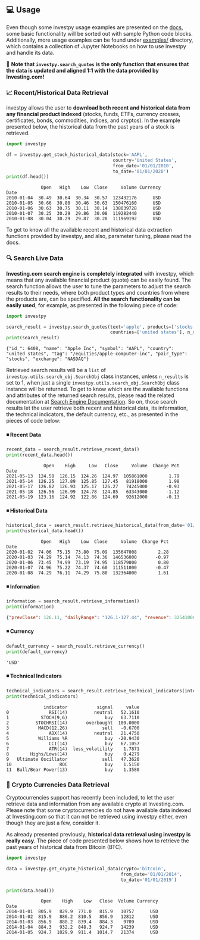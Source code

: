 ## 💻 Usage

Even though some investpy usage examples are presented on the [docs](https://investpy.readthedocs.io/usage.html), 
some basic functionality will be sorted out with sample Python code blocks. Additionally, more usage examples 
can be found under [examples/](https://github.com/alvarobartt/investpy/tree/master/examples) directory, which 
contains a collection of Jupyter Notebooks on how to use investpy and handle its data.

📌 __Note that `investpy.search_quotes` is the only function that ensures that the data is updated and aligned 1:1 with
the data provided by Investing.com!__

### 📈 Recent/Historical Data Retrieval

investpy allows the user to **download both recent and historical data from any financial product indexed** 
(stocks, funds, ETFs, currency crosses, certificates, bonds, commodities, indices, and cryptos). In 
the example presented below, the historical data from the past years of a stock is retrieved. 

```python
import investpy

df = investpy.get_stock_historical_data(stock='AAPL',
                                        country='United States',
                                        from_date='01/01/2010',
                                        to_date='01/01/2020')
print(df.head())
```
```
             Open   High    Low  Close     Volume Currency
Date                                                      
2010-01-04  30.49  30.64  30.34  30.57  123432176      USD
2010-01-05  30.66  30.80  30.46  30.63  150476160      USD
2010-01-06  30.63  30.75  30.11  30.14  138039728      USD
2010-01-07  30.25  30.29  29.86  30.08  119282440      USD
2010-01-08  30.04  30.29  29.87  30.28  111969192      USD
```

To get to know all the available recent and historical data extraction functions provided by 
investpy, and also, parameter tuning, please read the docs.

### 🔍 Search Live Data

**Investing.com search engine is completely integrated** with investpy, which means that any available 
financial product (quote) can be easily found. The search function allows the user to tune the parameters 
to adjust the search results to their needs, where both product types and countries from where the 
products are, can be specified. **All the search functionality can be easily used**, for example, as 
presented in the following piece of code:

```python
import investpy

search_result = investpy.search_quotes(text='apple', products=['stocks'],
                                       countries=['united states'], n_results=1)
print(search_result)
```
```
{"id_": 6408, "name": "Apple Inc", "symbol": "AAPL", "country": "united states", "tag": "/equities/apple-computer-inc", "pair_type": "stocks", "exchange": "NASDAQ"}

```

Retrieved search results will be a `list` of `investpy.utils.search_obj.SearchObj` class instances, unless
`n_results` is set to 1, when just a single `investpy.utils.search_obj.SearchObj` class instance will be returned.
To get to know which are the available functions and attributes of the returned search results, please read the related 
documentation at [Search Engine Documentation](https://investpy.readthedocs.io/search_api.html). So on, those 
search results let the user retrieve both recent and historical data, its information, the technical indicators,
the default currency, etc., as presented in the pieces of code below:

#### ◾ Recent Data

```python
recent_data = search_result.retrieve_recent_data()
print(recent_data.head())
```
```
              Open    High     Low   Close     Volume  Change Pct
Date
2021-05-13  124.58  126.15  124.26  124.97  105861000        1.79
2021-05-14  126.25  127.89  125.85  127.45   81918000        1.98
2021-05-17  126.82  126.93  125.17  126.27   74245000       -0.93
2021-05-18  126.56  126.99  124.78  124.85   63343000       -1.12
2021-05-19  123.16  124.92  122.86  124.69   92612000       -0.13

```

#### ◾ Historical Data

```python
historical_data = search_result.retrieve_historical_data(from_date='01/01/2019', to_date='01/01/2020')
print(historical_data.head())
```
```
             Open   High    Low  Close     Volume  Change Pct
Date
2020-01-02  74.06  75.15  73.80  75.09  135647008        2.28
2020-01-03  74.29  75.14  74.13  74.36  146536000       -0.97
2020-01-06  73.45  74.99  73.19  74.95  118579000        0.80
2020-01-07  74.96  75.22  74.37  74.60  111511000       -0.47
2020-01-08  74.29  76.11  74.29  75.80  132364000        1.61

```

#### ◾ Information

```python
information = search_result.retrieve_information()
print(information)
```
```json
{"prevClose": 126.11, "dailyRange": "126.1-127.44", "revenue": 325410000000, "open": 126.53, "weekRange": "83.14-145.09", "eps": 4.46, "volume": 53522373, "marketCap": 2130000000000, "dividend": "0.88(0.70%)", "avgVolume": 88858729, "ratio": 28.58, "beta": 1.2, "oneYearReturn": "50.35%", "sharesOutstanding": 16687631000, "nextEarningDate": "03/08/2021"}

```

#### ◾ Currency

```python
default_currency = search_result.retrieve_currency()
print(default_currency)
```
```
'USD'

```

#### ◾ Technical Indicators

```python
technical_indicators = search_result.retrieve_technical_indicators(interval="daily")
print(technical_indicators)
```
```
              indicator           signal     value
0               RSI(14)          neutral   52.1610
1            STOCH(9,6)              buy   63.7110
2          STOCHRSI(14)       overbought  100.0000
3           MACD(12,26)             sell   -0.6700
4               ADX(14)          neutral   21.4750
5           Williams %R              buy  -20.9430
6               CCI(14)              buy   67.1057
7               ATR(14)  less_volatility    1.7871
8        Highs/Lows(14)              buy    0.4279
9   Ultimate Oscillator             sell   47.3620
10                  ROC              buy    1.5150
11  Bull/Bear Power(13)              buy    1.3580

```

### 💸 Crypto Currencies Data Retrieval

Cryptocurrencies support has recently been included, to let the user retrieve data and information from any 
available crypto at Investing.com. Please note that some cryptocurrencies do not have available data indexed 
at Investing.com so that it can not be retrieved using investpy either, even though they are just a few, 
consider it.

As already presented previously, **historical data retrieval using investpy is really easy**. The piece of code 
presented below shows how to retrieve the past years of historical data from Bitcoin (BTC).

```python
import investpy

data = investpy.get_crypto_historical_data(crypto='bitcoin',
                                           from_date='01/01/2014',
                                           to_date='01/01/2019')

print(data.head())
```
```
             Open    High    Low   Close  Volume Currency
Date                                                     
2014-01-01  805.9   829.9  771.0   815.9   10757      USD
2014-01-02  815.9   886.2  810.5   856.9   12812      USD
2014-01-03  856.9   888.2  839.4   884.3    9709      USD
2014-01-04  884.3   932.2  848.3   924.7   14239      USD
2014-01-05  924.7  1029.9  911.4  1014.7   21374      USD
```
